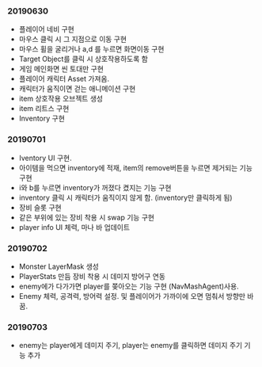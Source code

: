 ### 20190630
+ 플레이어 네비 구현
+ 마우스 클릭 시 그 지점으로 이동 구현
+ 마우스 휠을 굴리거나 a,d 를 누르면 화면이동 구현
+ Target Object를 클릭 시 상호작용하도록 함
+ 게임 메인화면 씬 토대만 구현
+ 플레이어 캐릭터 Asset 가져옴.
+ 캐릭터가 움직이면 걷는 애니메이션 구현
+ item 상호작용 오브젝트 생성
+ item 리트스 구현
+ Inventory 구현

### 20190701
+ Iventory UI 구현.
+ 아이템을 먹으면 inventory에 적재, item의 remove버튼을 누르면 제거되는 기능 구현
+ i와 b를 누르면 inventory가 꺼졌다 켰지는 기능 구현
+ inventory 클릭 시 캐릭터가 움직이지 않게 함. (inventory만 클릭하게 됨)
+ 장비 슬롯 구현
+ 같은 부위에 있는 장비 착용 시 swap 기능 구현
+ player info UI 체력, 마나 바 업데이트

### 20190702
+ Monster LayerMask 생성
+ PlayerStats 만듬 장비 착용 시 데미지 방어구 연동
+ enemy에가 다가가면 player를 쫒아오는 기능 구현 (NavMashAgent)사용.
+ Enemy 체력, 공격력, 방어력 설정. 및 플레이어가 가까이에 오면 멈춰서 방향만 바꿈.

### 20190703
+ enemy는 player에게 데미지 주기, player는 enemy를 클릭하면  데미지 주기 기능 추가
